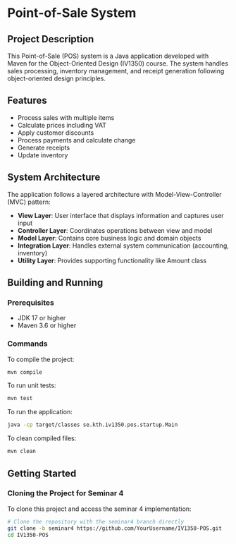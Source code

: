 # Point-of-Sale System

## Project Description
This Point-of-Sale (POS) system is a Java application developed with Maven for the Object-Oriented Design (IV1350) course. The system handles sales processing, inventory management, and receipt generation following object-oriented design principles.

## Features
- Process sales with multiple items
- Calculate prices including VAT
- Apply customer discounts
- Process payments and calculate change
- Generate receipts
- Update inventory

## System Architecture
The application follows a layered architecture with Model-View-Controller (MVC) pattern:

- **View Layer**: User interface that displays information and captures user input
- **Controller Layer**: Coordinates operations between view and model
- **Model Layer**: Contains core business logic and domain objects
- **Integration Layer**: Handles external system communication (accounting, inventory)
- **Utility Layer**: Provides supporting functionality like Amount class

## Building and Running

### Prerequisites
- JDK 17 or higher
- Maven 3.6 or higher

### Commands
To compile the project:
```bash
mvn compile
```
To run unit tests:
```bash
mvn test
```
To run the application:
```bash
java -cp target/classes se.kth.iv1350.pos.startup.Main
```

To clean compiled files:
```bash
mvn clean
```

## Getting Started

### Cloning the Project for Seminar 4
To clone this project and access the seminar 4 implementation:

```bash
# Clone the repository with the seminar4 branch directly
git clone -b seminar4 https://github.com/YourUsername/IV1350-POS.git
cd IV1350-POS
